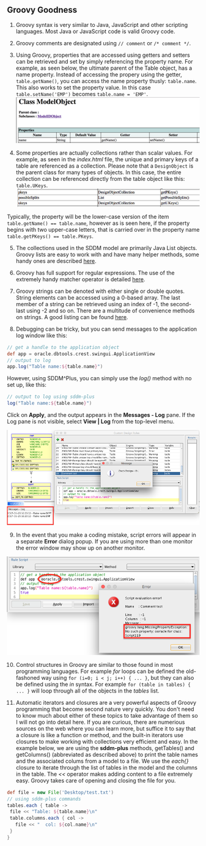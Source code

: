 ## Groovy Goodness
1. Groovy syntax is very similar to Java, JavaScript and other scripting languages. Most Java or JavaScript code is valid Groovy code.
2. Groovy comments are designated using `// comment` or `/* comment */`.
3. Using Groovy, properties that are accessed using getters and setters can be retrieved and set by simply referencing the property name. For example, as seen below, the ultimate parent of the Table object, has a name property. Instead of accessing the propery using the getter, `table.getName()`, you can access the name property thusly: `table.name`. This also works to set the property value. In this case `table.setName('EMP')` becomes `table.name = 'EMP'`.
 ![](images/getterSetter.png)

4. Some properties are actually collections rather than scalar values. For example, as seen in the *index.html* file, the unique and primary keys of a table are referenced as a collection. Please note that a `DesignObject` is the parent class for many types of objects. In this case, the entire collection can be referenced directly from the table object like this: `table.UKeys`.
 ![](images/pkAndUk.png)

 Typically, the property will be the lower-case version of the item `table.getName() == table.name`, however as is seen here, if the property begins with two upper-case letters, that is carried over in the property name `table.getPKeys() == table.PKeys`.

5. The collections used in the SDDM model are primarily Java List objects. Groovy lists are easy to work with and have many helper methods, some handy ones are described [here](http://grails.asia/groovy-list-tutorial-and-examples).

6. Groovy has  full support for regular expressions. The use of the extremely handy matcher operator is detailed [here](http://mrhaki.blogspot.com/2009/09/groovy-goodness-matchers-for-regular.html).

7. Groovy strings can be denoted with either single or double quotes. String elements can be accessed using a 0-based array. The last member of a string can be retrieved using an index of -1, the second-last using -2 and so on. There are a multitude of convenience methods on strings. A good listing can be found [here](https://www.tutorialspoint.com/groovy/groovy_strings.htm).
8. Debugging can be tricky, but you can send messages to the application log window like this:
```groovy
// get a handle to the application object
def app = oracle.dbtools.crest.swingui.ApplicationView
// output to log
app.log("Table name:${table.name}")
```
However, using SDDM^Plus, you can simply use the *log()* method with no set up, like this:
```groovy
// output to log using sddm-plus
log("Table name:${table.name}")
```
Click on **Apply**, and the output appears in the **Messages - Log** pane. If the Log pane is not visible, select **View | Log** from the top-level menu.

 ![](images/useLog.png)

9. In the event that you make a coding mistake, script errors will appear in a separate **Error** dialog popup. If you are using more than one monitor the error window may show up on another monitor.

 ![](images/errorMsg.png)

10. Control structures in Groovy are similar to those found in most programming languages. For example *for* loops can be defined the old-fashoned way using `for (i=0; i < j; i++) { ... }`, but they can also be defined using the *in* syntax. For example  `for (table in tables) { ... }` will loop through all of the objects in the *tables* list.

11. Automatic iterators and closures are a very powerful aspects of Groovy programming that become second nature very quickly. You don't need to know much about either of these topics to take advantage of them so I will not go into detail here. If you are curious, there are numerious sources on the web where you can learn more, but suffice it to say that a closure is like a function or method, and the built-in iterators use closures to make working with collections very efficient and easy. In the example below, we are using the **sddm-plus** methods, getTables() and getColumns() (abbreviated as described above) to print the table names and the associated colums from a model to a file. We use the *each{}* closure to iterate through the list of tables in the model and the columns in the table. The *<<* operator makes adding content to a file extremely easy. Groovy takes care of opening and closing the file for you.

 ```groovy
def file = new File('Desktop/test.txt')
// using sddm-plus commands
tables.each { table ->
  file << "Table: ${table.name}\n"
  table.columns.each { col ->
    file << "  col: ${col.name}\n"
  }
}
```
